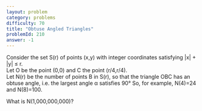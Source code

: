 ```yaml
---
layout: problem
category: problems
difficulty: 70
title: "Obtuse Angled Triangles"
problemId: 210
answer: -1
---
```

Consider the set S(r) of points (x,y) with integer coordinates satisfying |x| + |y| ≤ r.   
 Let O be the point (0,0) and C the point (r/4,r/4).   
 Let N(r) be the number of points B in S(r), so that the triangle OBC has an obtuse angle, i.e. the largest angle α satisfies 90° So, for example, N(4)=24 and N(8)=100.

 What is N(1,000,000,000)?